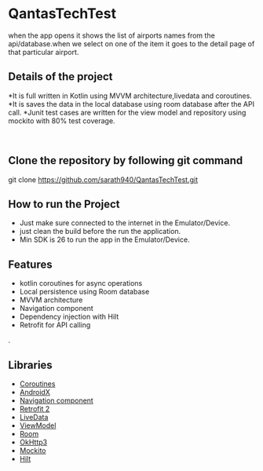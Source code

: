 # QantasTechTest
when the app opens it shows the list of airports names from the api/database.when we select on
one of the item it goes to the detail page of that particular airport.

## Details of the project
*It is full written in Kotlin using MVVM architecture,livedata and coroutines. 
*It is saves the data in the local database using room database after the API call.
*Junit test cases are written for the view model and repository using mockito with 80% test coverage.

️
## Clone the repository by following git command
git clone https://github.com/sarath940/QantasTechTest.git

## How to run the Project
* Just make sure connected to the internet in the Emulator/Device.
* just clean the build before the run the application.
* Min SDK is 26 to run the app in the Emulator/Device.

## Features
* kotlin coroutines for async operations
* Local persistence using Room database
* MVVM architecture
* Navigation component
* Dependency injection with Hilt
* Retrofit for API calling

.

## Libraries
*   [Coroutines](https://developer.android.com/kotlin/coroutines)
*   [AndroidX](https://developer.android.com/jetpack/androidx/)
*   [Navigation component](https://developer.android.com/guide/navigation)
*   [Retrofit 2](https://github.com/square/retrofit)
*   [LiveData](https://developer.android.com/topic/libraries/architecture/livedata)
*   [ViewModel](https://developer.android.com/topic/libraries/architecture/viewmodel)
*   [Room](https://developer.android.com/topic/libraries/architecture/room)
*   [OkHttp3](https://square.github.io/okhttp)
*   [Mockito](https://github.com/mockito/mockito/)
*   [Hilt](https://dagger.dev/hilt/)